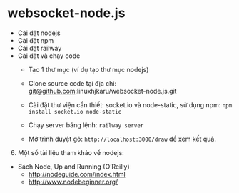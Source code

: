 websocket-node.js
=================

- Cài đặt nodejs
- Cài đặt npm
- Cài đặt railway
- Cài đặt và chạy code
    - Tạo 1 thư mục (ví dụ tạo thư mục nodejs)
    - Clone source code tại địa chỉ: git@github.com:linuxhjkaru/websocket-node.js.git
    - Cài đặt thư viện cần thiết: socket.io và node-static, sử dụng npm:
        ```npm install socket.io node-static```
    - Chạy server bằng lệnh:
        ```railway server```

    - Mở trình duyệt gõ: ```http://localhost:3000/draw``` để xem kết quả.

6. Một số tài liệu tham khảo về nodejs:
- Sách Node, Up and Running (O’Reilly)
    - http://nodeguide.com/index.html
    - http://www.nodebeginner.org/

